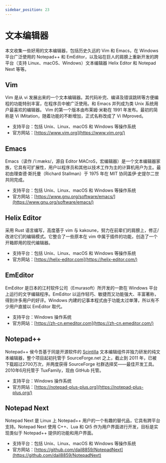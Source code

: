 ```yaml
---
sidebar_position: 23
---
```


# 文本编辑器



本文收集一些好用的文本编辑器，包括历史久远的 Vim 和 Emacs，在 Windows 平台广泛使用的 Notepad++ 和 EmEditor，以及站在巨人的肩膀上重新开发的跨平台（支持 Linux、macOS、Windows）文本编辑器 Helix Editor 和 Notepad Next 等等。



## Vim

Vim 是从 vi 发展出来的一个文本编辑器。其代码补完、编译及错误跳转等方便编程的功能特别丰富，在程序员中被广泛使用。和 Emacs 并列成为类 Unix 系统用户最喜欢的编辑器。 Vim 的第一个版本由布莱姆·米勒在 1991 年发布。最初的简称是 Vi IMitation，随着功能的不断增加，正式名称改成了 Vi IMproved。

- 支持平台：包括 Unix、Linux、macOS 和 Windows 等操作系统
- 官方网站：[https://www.vim.org](https://www.vim.org/)



## Emacs

Emacs（读作 /ˈiːmæks/，源自 Editor MACroS，宏编辑器）是一个文本编辑器家族，它具有可扩展性，用户以程序员和其他以技术工作为主的计算机用户为主。最初由理查德·斯托曼（Richard Stallman）于 1975 年在 MIT 协同盖伊·史提尔二世共同完成。

- 支持平台：包括 Unix、Linux、macOS 和 Windows 等操作系统
- 官方网站：[https://www.gnu.org/software/emacs/](https://www.gnu.org/software/emacs/)



## Helix Editor

采用 Rust 语言编写，高度基于 vim 与 kakoune，努力在前辈们的肩膀上，修正/改进它们的编辑模式。它整合了一些原本在 vim 中属于插件的功能，创造了一个开箱即用的现代编辑器。

- 支持平台：包括 Unix、Linux、macOS 和 Windows 等操作系统
- 官方网站：[https://helix-editor.com](https://helix-editor.com/)



## EmEditor

EmEditor 是日本的江村软件公司（Emurasoft）所开发的一款在 Windows 平台上运行的文字编辑程序。EmEditor 以运作轻巧、敏捷而又功能强大、丰富著称，得到许多用户的好评。Windows 内建的记事本程式由于功能太过单薄，所以有不少用户直接以 EmEditor 取代。

- 支持平台：Windows 操作系统
- 官方网站：[https://zh-cn.emeditor.com](https://zh-cn.emeditor.com/)



## Notepad++

Notepad++ 侯今吾基于同是开源软件的 [Scintilla](https://www.scintilla.org/) 文本编辑组件并独力研发的纯文本编辑器，整个项目起初托管于 SourceForge.net 之上，截止到 2011 年，已被下载超过2700万次，并两度获得 SourceForge 社群选择奖——最佳开发工具。2010年6月托管于 TuxFamily，现由 GitHub 托管。

- 支持平台：Windows 操作系统
- 官方网站：[https://notepad-plus-plus.org](https://notepad-plus-plus.org/)



## Notepad Next

Notepad Next 是 Linux 上 Notepad++ 用户的一个有趣的替代品，它具有跨平台支持。Notepad Next 使用 C++、Lua 和 Qt5 作为用户界面进行开发，目标是实现类似于 Notepad++ 提供的功能和用户界面。

- 支持平台：包括 Unix、Linux、macOS 和 Windows 等操作系统
- 官方网站：[https://github.com/dail8859/NotepadNext](https://github.com/dail8859/NotepadNext)

